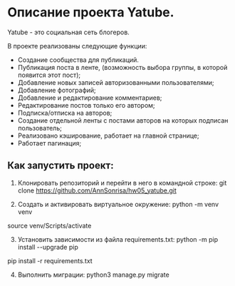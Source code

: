 # Описание проекта Yatube.
Yatube - это социальная сеть блогеров. 

В проекте реализованы следующие функции:

 - Создание сообщества для публикаций.
 - Публикация поста в ленте, (возможность выбора группы, в которой появится этот пост);
 - Добавление новых записей авторизованными пользователями;
 - Добавление фотографий;
 - Добавление и редактирование комментариев;
 - Редактирование постов только его автором;
 - Подписка/отписка на авторов;
 - Создание отдельной ленты с постами авторов на которых подписан пользователь;
 - Реализовано кэширование, работает на главной странице;
 - Работает пагинация;

## Как запустить проект:
1) Клонировать репозиторий и перейти в него в командной строке:
git clone https://github.com/AnnSonrisa/hw05_yatube.git

2) Cоздать и активировать виртуальное окружение:
python -m venv venv

source venv/Scripts/activate

3) Установить зависимости из файла requirements.txt:
python -m pip install --upgrade pip

pip install -r requirements.txt

4) Выполнить миграции:
python3 manage.py migrate
